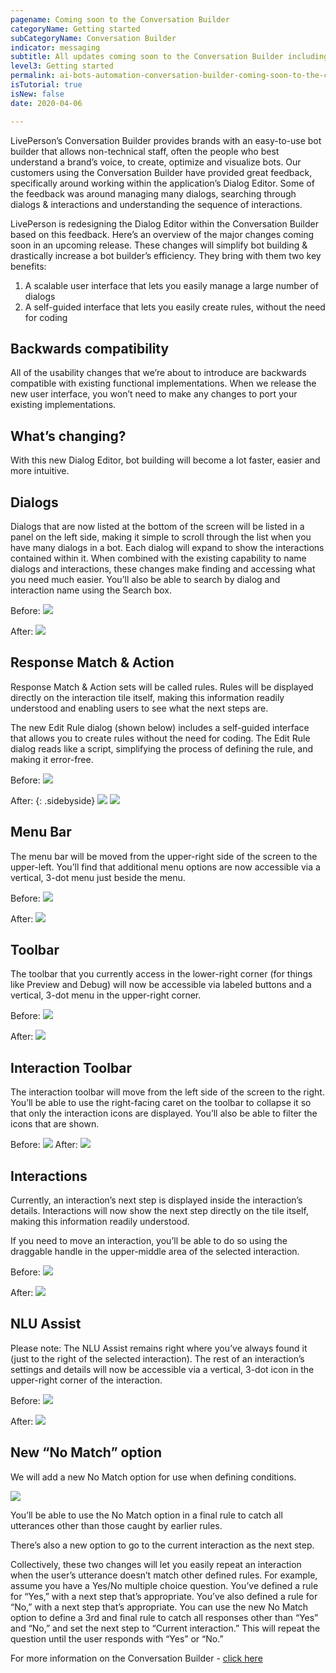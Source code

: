 ```yaml
---
pagename: Coming soon to the Conversation Builder
categoryName: Getting started
subCategoryName: Conversation Builder
indicator: messaging
subtitle: All updates coming soon to the Conversation Builder including the enhanced dialog editor
level3: Getting started
permalink: ai-bots-automation-conversation-builder-coming-soon-to-the-conversation-builder.html
isTutorial: true
isNew: false
date: 2020-04-06

---
```


LivePerson’s Conversation Builder provides brands with an easy-to-use bot builder that allows non-technical staff, often the people who best understand a brand’s voice, to create, optimize and visualize bots.
Our customers using the Conversation Builder have provided great feedback, specifically around working within the application’s Dialog Editor. Some of the feedback was around managing many dialogs, searching through dialogs & interactions and understanding the sequence of interactions.

LivePerson is redesigning the Dialog Editor within the Conversation Builder based on this feedback. Here’s an overview of the major changes coming soon in an upcoming release. These changes will simplify bot building & drastically increase a bot builder’s efficiency. They bring with them two key benefits:

1. A scalable user interface that lets you easily manage a large number of dialogs
2. A self-guided interface that lets you easily create rules, without the need for coding

## Backwards compatibility

All of the usability changes that we’re about to introduce are backwards compatible with existing functional implementations. When we release the new user interface, you won’t need to make any changes to port your existing implementations. 

## What’s changing? 
With this new Dialog Editor, bot building will become a lot faster, easier and more intuitive.

## Dialogs
Dialogs that are now listed at the bottom of the screen will be listed in a panel on the left side, making it simple to scroll through the list when you have many dialogs in a bot. Each dialog will expand to show the interactions contained within it. When combined with the existing capability to name dialogs and interactions, these changes make finding and accessing what you need much easier. You’ll also be able to search by dialog and interaction name using the Search box.

Before:
![](/img/CSCB1.png)

After:
![](/img/CSCB2.png)

## Response Match & Action 
Response Match & Action sets will be called rules. Rules will be displayed directly on the interaction tile itself, making this information readily understood and enabling users to see what the next steps are.

The new Edit Rule dialog (shown below) includes a self-guided interface that allows you  to create rules without the need for coding. The Edit Rule dialog reads like a script, simplifying the process of defining the rule, and making it error-free.

Before:
![](/img/CSCB3.png)

After:
{: .sidebyside}
![](/img/CSCB4.png)
![](/img/CSCB5.png)

## Menu Bar
The menu bar will be moved from the upper-right side of the screen to the upper-left. You’ll find that additional menu options are now accessible via a vertical, 3-dot menu just beside the menu.

Before:
![](/img/CSCB6.png)

After:
![](/img/CSCB7.png)

## Toolbar
The toolbar that you currently access in the lower-right corner (for things like Preview and Debug) will now be accessible via labeled buttons and a vertical, 3-dot menu in the upper-right corner.

Before:
![](/img/CSCB8.png)

After:
![](/img/CSCB9.png)

## Interaction Toolbar
The interaction toolbar will move from the left side of the screen to the right. You’ll be able to use the right-facing caret on the toolbar to collapse it so that only the interaction icons are displayed. You’ll also be able to filter the icons that are shown.

Before:
![](/img/CSCB10.png)
After:
![](/img/CSCB11.png)

## Interactions
Currently, an interaction’s next step is displayed inside the interaction’s details. Interactions will now show the next step directly on the tile itself, making this information readily understood. 

If you need to move an interaction, you’ll be able to do so using the draggable handle in the upper-middle area of the selected interaction.

Before: 
![](/img/CSCB12.png)

After:
![](/img/CSCB13.png)

## NLU Assist
Please note: The NLU Assist remains right where you’ve always found it (just to the right of the selected interaction). The rest of an interaction’s settings and details will now be accessible via a vertical, 3-dot icon in the upper-right corner of the interaction.

Before: 
![](/img/CSCB14.png)

After:
![](/img/CSCB15.png)

## New “No Match” option
We will add a new No Match option for use when defining conditions.

![](/img/CSCB16.png)

You’ll be able to use the No Match option in a final rule to catch all utterances other than those caught by earlier rules.

There’s also a new option to go to the current interaction as the next step.

Collectively, these two changes will let you easily repeat an interaction when the user’s utterance doesn’t match other defined rules. For example, assume you have a Yes/No multiple choice question. You’ve defined a rule for “Yes,” with a next step that’s appropriate. You’ve also defined a rule for “No,” with a next step that’s appropriate. You can use the new No Match option to define a 3rd and final rule to catch all responses other than “Yes” and “No,” and set the next step to “Current interaction.” This will repeat the question until the user responds with “Yes” or “No.”

For more information on the Conversation Builder - [click here](https://knowledge.liveperson.com/ai-bots-automation-conversation-builder-conversation-builder-overview.html)

